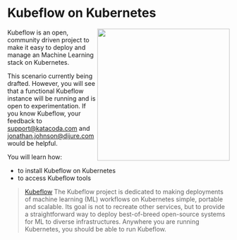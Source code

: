# Kubeflow on Kubernetes #

<img align="right" src="/javajon/courses/kubernetes-ml/kubeflow-insstall/assets/kubeflow.jpg" width="300">

Kubeflow is an open, community driven project to make it easy to deploy and manage an Machine Learning stack on Kubernetes.

This scenario currently being drafted. However, you will see that a functional Kubeflow instance will be running and is open to experimentation. If you know Kubeflow, your feedback to support@katacoda.com and jonathan.johnson@dijure.com would be helpful.

You will learn how:

- to install Kubeflow on Kubernetes
- to access Kubeflow tools

> [Kubeflow](https://www.kubeflow.org/) The Kubeflow project is dedicated to making deployments of machine learning (ML) workflows on Kubernetes simple, portable and scalable. Its goal is not to recreate other services, but to provide a straightforward way to deploy best-of-breed open-source systems for ML to diverse infrastructures. Anywhere you are running Kubernetes, you should be able to run Kubeflow.
